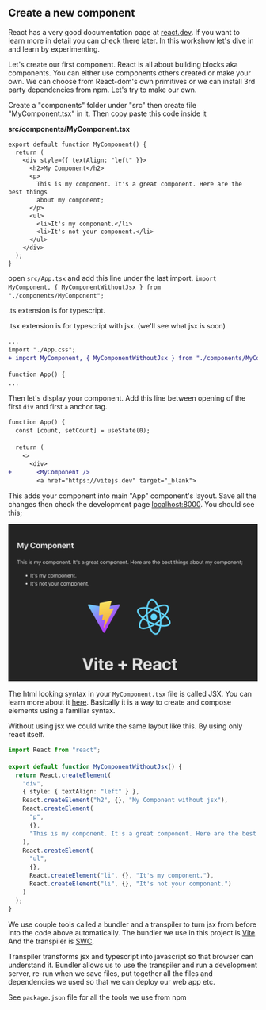 ## Create a new component

React has a very good documentation page at [react.dev](https://react.dev). If you want to learn more in detail you can check there later. In this workshow let's dive in and learn by experimenting.

Let's create our first component. React is all about building blocks aka components. You can either use components others created or make your own. We can choose from React-dom's own primitives or we can install 3rd party dependencies from npm. Let's try to make our own.

Create a "components" folder under "src" then create file "MyComponent.tsx" in it.
Then copy paste this code inside it

**src/components/MyComponent.tsx**
```tsx
export default function MyComponent() {
  return (
    <div style={{ textAlign: "left" }}>
      <h2>My Component</h2>
      <p>
        This is my component. It's a great component. Here are the best things
        about my component;
      </p>
      <ul>
        <li>It's my component.</li>
        <li>It's not your component.</li>
      </ul>
    </div>
  );
}
```

open `src/App.tsx` and add this line under the last import.
`import MyComponent, { MyComponentWithoutJsx } from "./components/MyComponent";`

.ts extension is for typescript.

.tsx extension is for typescript with jsx. (we'll see what jsx is soon)

```diff
...
import "./App.css";
+ import MyComponent, { MyComponentWithoutJsx } from "./components/MyComponent";

function App() {
...
```

Then let's display your component. Add this line between opening of the first `div` and first `a` anchor tag.

```diff
function App() {
  const [count, setCount] = useState(0);

  return (
    <>
      <div>
+       <MyComponent />
        <a href="https://vitejs.dev" target="_blank">
```

This adds your component into main "App" component's layout. Save all the changes then check the development page [localhost:8000](http://localhost:8000). You should see this;

![my component](assets/my-component.png) 

The html looking syntax in your `MyComponent.tsx` file is called JSX. You can learn more about it [here](https://legacy.reactjs.org/docs/introducing-jsx.html). Basically it is a way to create and compose elements using a familiar syntax.

Without using jsx we could write the same layout like this. By using only react itself.

```ts
import React from "react";

export default function MyComponentWithoutJsx() {
  return React.createElement(
    "div",
    { style: { textAlign: "left" } },
    React.createElement("h2", {}, "My Component without jsx"),
    React.createElement(
      "p",
      {},
      "This is my component. It's a great component. Here are the best things about my component;"
    ),
    React.createElement(
      "ul",
      {},
      React.createElement("li", {}, "It's my component."),
      React.createElement("li", {}, "It's not your component.")
    )
  );
}
```

We use couple tools called a bundler and a transpiler to turn jsx from before into the code above automatically.
The bundler we use in this project is [Vite](https://vitejs.dev/).
And the transpiler is [SWC](https://swc.rs/).

Transpiler transforms jsx and typescript into javascript so that browser can understand it. Bundler allows us to use the transpiler and run a development server, re-run when we save files, put together all the files and dependencies we used so that we can deploy our web app etc.

See `package.json` file for all the tools we use from npm
